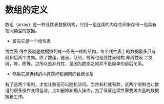 # 数组的定义

数组（array）是一种线性表数据结构，它用一组连续的内存空间来存储一组具有相同类型的数据。

* 首先它是一个线性表

线性表
线性表就是数据排列成一条先一样的结构，每个线性表上的数据最多只有前和后两个方向。除了数组，链表，队列，栈等也是线性表结构
非线性表
二叉树，堆，图等。之所以是非线性，是因为数据之间并不是简单的前后关系。

* 然后它是连续的内存空间和相同的数据类型

有了这两个限制，才能让数组可以随机访问。当然有利就有弊，这两个限制也让数组的很多操作变得低效，比如删除和插入操作，为了保证连续性需要做大量的数据搬移工作。